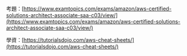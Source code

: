 

考題：[https://www.examtopics.com/exams/amazon/aws-certified-solutions-architect-associate-saa-c03/view/](https://www.examtopics.com/exams/amazon/aws-certified-solutions-architect-associate-saa-c03/view/)

學資：[https://tutorialsdojo.com/aws-cheat-sheets/](https://tutorialsdojo.com/aws-cheat-sheets/)
